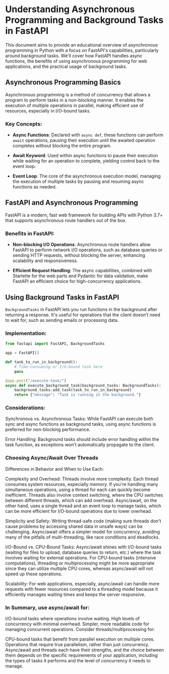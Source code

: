 
# Understanding Asynchronous Programming and Background Tasks in FastAPI

This document aims to provide an educational overview of asynchronous programming in Python with a focus on FastAPI's capabilities, particularly around background tasks. We'll cover how FastAPI handles async functions, the benefits of using asynchronous programming for web applications, and the practical usage of background tasks.

## Asynchronous Programming Basics

Asynchronous programming is a method of concurrency that allows a program to perform tasks in a non-blocking manner. It enables the execution of multiple operations in parallel, making efficient use of resources, especially in I/O-bound tasks.

### Key Concepts:

- **Async Functions**: Declared with `async def`, these functions can perform `await` operations, pausing their execution until the awaited operation completes without blocking the entire program.

- **Await Keyword**: Used within async functions to pause their execution while waiting for an operation to complete, yielding control back to the event loop.

- **Event Loop**: The core of the asynchronous execution model, managing the execution of multiple tasks by pausing and resuming async functions as needed.

## FastAPI and Asynchronous Programming

FastAPI is a modern, fast web framework for building APIs with Python 3.7+ that supports asynchronous route handlers out of the box.

### Benefits in FastAPI:

- **Non-blocking I/O Operations**: Asynchronous route handlers allow FastAPI to perform network I/O operations, such as database queries or sending HTTP requests, without blocking the server, enhancing scalability and responsiveness.

- **Efficient Request Handling**: The async capabilities, combined with Starlette for the web parts and Pydantic for data validation, make FastAPI an efficient choice for high-concurrency applications.

## Using Background Tasks in FastAPI

`BackgroundTasks` in FastAPI lets you run functions in the background after returning a response. It's useful for operations that the client doesn't need to wait for, such as sending emails or processing data.

### Implementation:

```python
from fastapi import FastAPI, BackgroundTasks

app = FastAPI()

def task_to_run_in_background():
    # Time-consuming or I/O-bound task here
    pass

@app.post("/execute-task/")
async def execute_background_task(background_tasks: BackgroundTasks):
    background_tasks.add_task(task_to_run_in_background)
    return {"message": "Task is running in the background."}
```

### Considerations:
Synchronous vs. Asynchronous Tasks: While FastAPI can execute both sync and async functions as background tasks, using async functions is preferred for non-blocking performance.

Error Handling: Background tasks should include error handling within the task function, as exceptions won't automatically propagate to the client.


### Choosing Async/Await Over Threads
Differences in Behavior and When to Use Each:

Complexity and Overhead: Threads involve more complexity. Each thread consumes system resources, especially memory. If you're handling many simultaneous operations, using a thread for each can quickly become inefficient. Threads also involve context switching, where the CPU switches between different threads, which can add overhead. Async/await, on the other hand, uses a single thread and an event loop to manage tasks, which can be more efficient for I/O-bound operations due to lower overhead.

Simplicity and Safety: Writing thread-safe code (making sure threads don't cause problems by accessing shared data in unsafe ways) can be challenging. Async/await offers a simpler model for concurrency, avoiding many of the pitfalls of multi-threading, like race conditions and deadlocks.

I/O-Bound vs. CPU-Bound Tasks: Async/await shines with I/O-bound tasks (waiting for files to upload, database queries to return, etc.) where the task involves waiting for external operations. For CPU-bound tasks (intensive computations), threading or multiprocessing might be more appropriate since they can utilize multiple CPU cores, whereas async/await will not speed up these operations.

Scalability: For web applications, especially, async/await can handle more requests with fewer resources compared to a threading model because it efficiently manages waiting times and keeps the server responsive.

### In Summary, use async/await for:

I/O-bound tasks where operations involve waiting.
High levels of concurrency with minimal overhead.
Simpler, more readable code for managing concurrent operations.
Consider threads/multiprocessing for:

CPU-bound tasks that benefit from parallel execution on multiple cores.
Operations that require true parallelism, rather than just concurrency.
Async/await and threads each have their strengths, and the choice between them depends on the specific requirements of your application, including the types of tasks it performs and the level of concurrency it needs to manage.